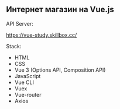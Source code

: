 ## Интернет магазин на Vue.js

API Server:

https://vue-study.skillbox.cc/

Stack:
* HTML
* CSS
* Vue 3 (Options API, Composition API)
* JavaScript
* Vue CLI
* Vuex
* Vue-router
* Axios
